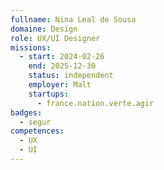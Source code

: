```yaml
---
fullname: Nina Leal de Sousa
domaine: Design
role: UX/UI Designer
missions:
  - start: 2024-02-26
    end: 2025-12-30
    status: independent
    employer: Malt
    startups:
      - france.nation.verte.agir
badges:
  - segur
competences:
  - UX
  - UI
---
```

